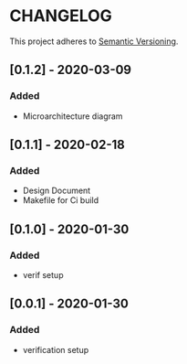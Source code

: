 # CHANGELOG

This project adheres to [Semantic Versioning](https://semver.org/spec/v2.0.0.html).

## [0.1.2] - 2020-03-09
### Added
- Microarchitecture diagram

## [0.1.1] - 2020-02-18
### Added
- Design Document
- Makefile for Ci build

## [0.1.0] - 2020-01-30
### Added
- verif setup

## [0.0.1] - 2020-01-30
### Added
- verification setup
